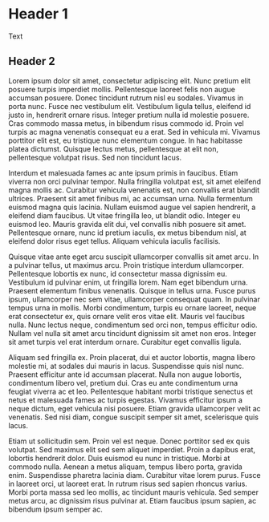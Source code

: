 # Header 1

Text

## Header 2

Lorem ipsum dolor sit amet, consectetur adipiscing elit. Nunc pretium elit posuere turpis imperdiet mollis. Pellentesque laoreet felis non augue accumsan posuere. Donec tincidunt rutrum nisl eu sodales. Vivamus in porta nunc. Fusce nec vestibulum elit. Vestibulum ligula tellus, eleifend id justo in, hendrerit ornare risus. Integer pretium nulla id molestie posuere. Cras commodo massa metus, in bibendum risus commodo id. Proin vel turpis ac magna venenatis consequat eu a erat. Sed in vehicula mi. Vivamus porttitor elit est, eu tristique nunc elementum congue. In hac habitasse platea dictumst. Quisque lectus metus, pellentesque at elit non, pellentesque volutpat risus. Sed non tincidunt lacus.

Interdum et malesuada fames ac ante ipsum primis in faucibus. Etiam viverra non orci pulvinar tempor. Nulla fringilla volutpat est, sit amet eleifend magna mollis ac. Curabitur vehicula venenatis est, non convallis erat blandit ultrices. Praesent sit amet finibus mi, ac accumsan urna. Nulla fermentum euismod magna quis lacinia. Nullam euismod augue vel sapien hendrerit, a eleifend diam faucibus. Ut vitae fringilla leo, ut blandit odio. Integer eu euismod leo. Mauris gravida elit dui, vel convallis nibh posuere sit amet. Pellentesque ornare, nunc id pretium iaculis, ex metus bibendum nisl, at eleifend dolor risus eget tellus. Aliquam vehicula iaculis facilisis.

Quisque vitae ante eget arcu suscipit ullamcorper convallis sit amet arcu. In a pulvinar tellus, ut maximus arcu. Proin tristique interdum ullamcorper. Pellentesque lobortis ex nunc, id consectetur massa dignissim eu. Vestibulum id pulvinar enim, ut fringilla lorem. Nam eget bibendum urna. Praesent elementum finibus venenatis. Quisque in tellus urna. Fusce purus ipsum, ullamcorper nec sem vitae, ullamcorper consequat quam. In pulvinar tempus urna in mollis. Morbi condimentum, turpis eu ornare laoreet, neque erat consectetur ex, quis ornare velit eros vitae elit. Mauris vel faucibus nulla. Nunc lectus neque, condimentum sed orci non, tempus efficitur odio. Nullam vel nulla sit amet arcu tincidunt dignissim sit amet non eros. Integer sit amet turpis vel erat interdum ornare. Curabitur eget convallis ligula.

Aliquam sed fringilla ex. Proin placerat, dui et auctor lobortis, magna libero molestie mi, at sodales dui mauris in lacus. Suspendisse quis nisl nunc. Praesent efficitur ante id accumsan placerat. Nulla non augue lobortis, condimentum libero vel, pretium dui. Cras eu ante condimentum urna feugiat viverra ac et leo. Pellentesque habitant morbi tristique senectus et netus et malesuada fames ac turpis egestas. Vivamus efficitur ipsum a neque dictum, eget vehicula nisi posuere. Etiam gravida ullamcorper velit ac venenatis. Sed nisi diam, congue suscipit semper sit amet, scelerisque quis lacus.

Etiam ut sollicitudin sem. Proin vel est neque. Donec porttitor sed ex quis volutpat. Sed maximus elit sed sem aliquet imperdiet. Proin a dapibus erat, lobortis hendrerit dolor. Duis euismod eu nunc in tristique. Morbi at commodo nulla. Aenean a metus aliquam, tempus libero porta, gravida enim. Suspendisse pharetra lacinia diam. Curabitur vitae lorem purus. Fusce in laoreet orci, ut laoreet erat. In rutrum risus sed sapien rhoncus varius. Morbi porta massa sed leo mollis, ac tincidunt mauris vehicula. Sed semper metus arcu, ac dignissim risus pulvinar at. Etiam faucibus ipsum sapien, ac bibendum ipsum semper ac.

